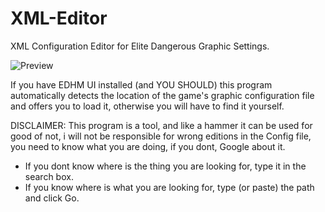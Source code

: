 # XML-Editor
XML Configuration Editor for Elite Dangerous Graphic Settings.

<img src="https://i.imgur.com/7sDmcTE.png" alt="Preview">

If you have EDHM UI installed (and YOU SHOULD) this program automatically detects the location of the game's graphic configuration file and offers you to load it, otherwise you will have to find it yourself.

DISCLAIMER: This program is a tool, and like a hammer it can be used for good of not, 
i will not be responsible for wrong editions in the Config file, you need to know what you are doing, if you dont, Google about it.

- If you dont know where is the thing you are looking for, type it in the search box.
- If you know where is what you are looking for, type (or paste) the path and click Go.
